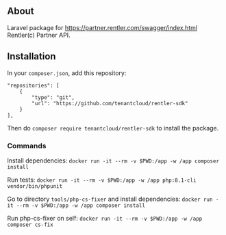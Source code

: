 ## About
Laravel package for https://partner.rentler.com/swagger/index.html Rentler(c) Partner API.

## Installation
In your `composer.json`, add this repository:
```
"repositories": [
    {
        "type": "git",
        "url": "https://github.com/tenantcloud/rentler-sdk"
    }
],
```
Then do `composer require tenantcloud/rentler-sdk` to install the package.

### Commands
Install dependencies:
`docker run -it --rm -v $PWD:/app -w /app composer install`

Run tests:
`docker run -it --rm -v $PWD:/app -w /app php:8.1-cli vendor/bin/phpunit`

Go to directory `tools/php-cs-fixer` and install dependencies:
`docker run -it --rm -v $PWD:/app -w /app composer install`

Run php-cs-fixer on self:
`docker run -it --rm -v $PWD:/app -w /app composer cs-fix`
